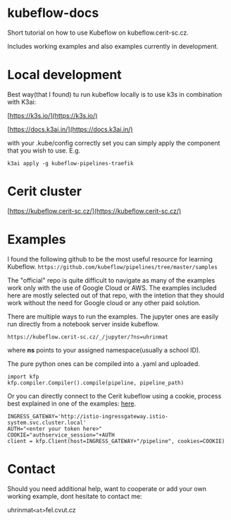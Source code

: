 # kubeflow-docs
Short tutorial on how to use Kubeflow on kubeflow.cerit-sc.cz.

Includes working examples and also examples currently in development.


# Local development
Best way(that I found) tu run kubeflow locally is to use k3s in combination with K3ai:

[https://k3s.io/](https://k3s.io/)

[https://docs.k3ai.in/](https://docs.k3ai.in/)

with your .kube/config correctly set you can simply apply the component that you wish to use. E.g.

`k3ai apply -g kubeflow-pipelines-traefik`

# Cerit cluster

[https://kubeflow.cerit-sc.cz/](https://kubeflow.cerit-sc.cz/)


# Examples
I found the following github to be the most useful resource for learning Kubeflow. 
`https://github.com/kubeflow/pipelines/tree/master/samples`

The "official" repo is quite difficult to navigate as many of the examples work only with the use of Google Cloud or AWS. The examples included here are mostly selected out of that repo, with the intetion that they should work without the need for Google cloud or any other paid solution.


There are multiple ways to run the examples. The jupyter ones are easily run directly from a notebook server inside kubeflow.

`https://kubeflow.cerit-sc.cz/_/jupyter/?ns=uhrinmat`

where **ns** points to your assigned namespace(usually a school ID).


The pure python ones can be compiled into a .yaml and uploaded.

```
import kfp
kfp.compiler.Compiler().compile(pipeline, pipeline_path)
```


Or you can directly connect to the Cerit kubeflow using a cookie, process best explained in one of the examples: [here](in-development/pytorch-samples/Pipeline-Bert.ipynb).

```
INGRESS_GATEWAY='http://istio-ingressgateway.istio-system.svc.cluster.local'
AUTH="<enter your token here>"
COOKIE="authservice_session="+AUTH
client = kfp.Client(host=INGRESS_GATEWAY+"/pipeline", cookies=COOKIE)
```

# Contact
Should you need additional help, want to cooperate or add your own working example, dont hesitate to contact me:

uhrinmat`<at>`fel.cvut.cz 



